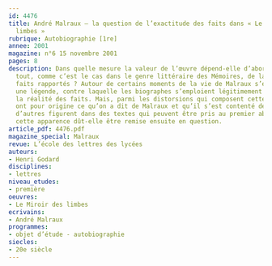 ```yaml
---
id: 4476
title: André Malraux – la question de l’exactitude des faits dans « Le Miroir des
  limbes »
rubrique: Autobiographie [1re]
annee: 2001
magazine: n°6 15 novembre 2001
pages: 8
description: Dans quelle mesure la valeur de l’œuvre dépend-elle d’abord et avant
  tout, comme c’est le cas dans le genre littéraire des Mémoires, de la véracité des
  faits rapportés ? Autour de certains moments de la vie de Malraux s’est constituée
  une légende, contre laquelle les biographes s’emploient légitimement à rétablir
  la réalité des faits. Mais, parmi les distorsions qui composent cette légende, certaines
  ont pour origine ce qu’on a dit de Malraux et qu’il s’est contenté de laisser dire,
  d’autres figurent dans des textes qui peuvent être pris au premier abord pour autobiographiques,
  cette apparence dût-elle être remise ensuite en question.
article_pdf: 4476.pdf
magazine_special: Malraux
revue: L’école des lettres des lycées
auteurs:
- Henri Godard
disciplines:
- lettres
niveau_etudes:
- première
oeuvres:
- Le Miroir des limbes
ecrivains:
- André Malraux
programmes:
- objet d’étude - autobiographie
siecles:
- 20e siècle
---
```

